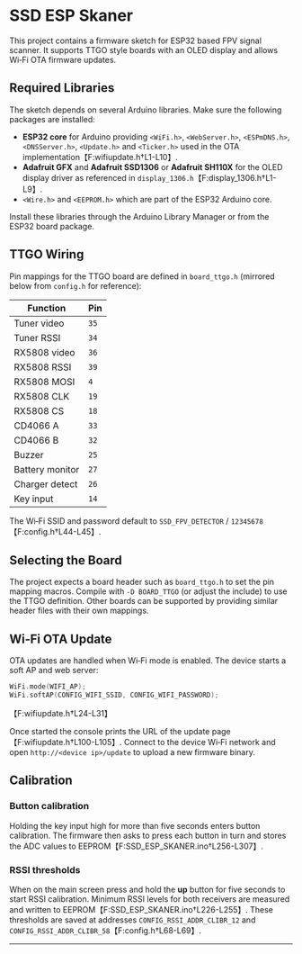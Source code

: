 # SSD ESP Skaner

This project contains a firmware sketch for ESP32 based FPV signal scanner. It supports TTGO style boards with an OLED display and allows Wi‑Fi OTA firmware updates.

## Required Libraries

The sketch depends on several Arduino libraries. Make sure the following packages are installed:

- **ESP32 core** for Arduino providing `<WiFi.h>`, `<WebServer.h>`, `<ESPmDNS.h>`, `<DNSServer.h>`, `<Update.h>` and `<Ticker.h>` used in the OTA implementation【F:wifiupdate.h†L1-L10】.
- **Adafruit GFX** and **Adafruit SSD1306** or **Adafruit SH110X** for the OLED display driver as referenced in `display_1306.h`【F:display_1306.h†L1-L9】.
- `<Wire.h>` and `<EEPROM.h>` which are part of the ESP32 Arduino core.

Install these libraries through the Arduino Library Manager or from the ESP32 board package.

## TTGO Wiring

Pin mappings for the TTGO board are defined in `board_ttgo.h` (mirrored below from `config.h` for reference):

| Function | Pin |
| -------- | --- |
| Tuner video | `35` |
| Tuner RSSI | `34` |
| RX5808 video | `36` |
| RX5808 RSSI | `39` |
| RX5808 MOSI | `4` |
| RX5808 CLK | `19` |
| RX5808 CS | `18` |
| CD4066 A | `33` |
| CD4066 B | `32` |
| Buzzer | `25` |
| Battery monitor | `27` |
| Charger detect | `26` |
| Key input | `14` |

The Wi‑Fi SSID and password default to `SSD_FPV_DETECTOR` / `12345678`【F:config.h†L44-L45】.

## Selecting the Board

The project expects a board header such as `board_ttgo.h` to set the pin mapping macros. Compile with `-D BOARD_TTGO` (or adjust the include) to use the TTGO definition. Other boards can be supported by providing similar header files with their own mappings.

## Wi‑Fi OTA Update

OTA updates are handled when Wi‑Fi mode is enabled. The device starts a soft AP and web server:

```cpp
WiFi.mode(WIFI_AP);
WiFi.softAP(CONFIG_WIFI_SSID, CONFIG_WIFI_PASSWORD);
```
【F:wifiupdate.h†L24-L31】

Once started the console prints the URL of the update page【F:wifiupdate.h†L100-L105】. Connect to the device Wi‑Fi network and open `http://<device ip>/update` to upload a new firmware binary.

## Calibration

### Button calibration

Holding the key input high for more than five seconds enters button calibration. The firmware then asks to press each button in turn and stores the ADC values to EEPROM【F:SSD_ESP_SKANER.ino†L256-L307】.

### RSSI thresholds

When on the main screen press and hold the **up** button for five seconds to start RSSI calibration. Minimum RSSI levels for both receivers are measured and written to EEPROM【F:SSD_ESP_SKANER.ino†L226-L255】. These thresholds are saved at addresses `CONFIG_RSSI_ADDR_CLIBR_12` and `CONFIG_RSSI_ADDR_CLIBR_58`【F:config.h†L68-L69】.

---
